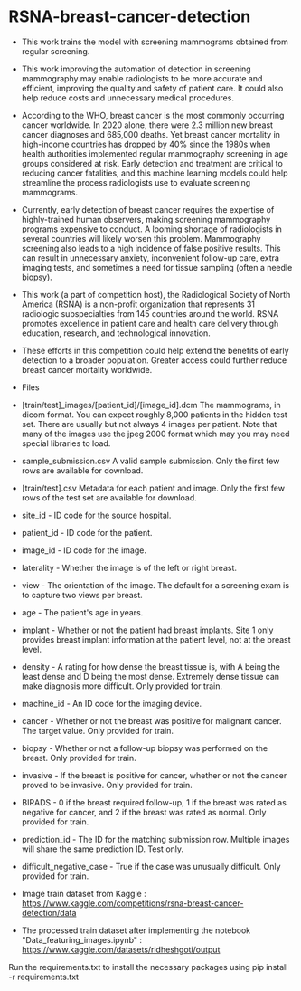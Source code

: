 # RSNA-breast-cancer-detection

- This work trains the model with screening mammograms obtained from regular screening.

- This work improving the automation of detection in screening mammography may enable radiologists to be more accurate and efficient, improving the quality and safety of patient care. It could also help reduce costs and unnecessary medical procedures.

- According to the WHO, breast cancer is the most commonly occurring cancer worldwide. In 2020 alone, there were 2.3 million new breast cancer diagnoses and 685,000 deaths. Yet breast cancer mortality in high-income countries has dropped by 40% since the 1980s when health authorities implemented regular mammography screening in age groups considered at risk. Early detection and treatment are critical to reducing cancer fatalities, and this machine learning models could help streamline the process radiologists use to evaluate screening mammograms.

- Currently, early detection of breast cancer requires the expertise of highly-trained human observers, making screening mammography programs expensive to conduct. A looming shortage of radiologists in several countries will likely worsen this problem. Mammography screening also leads to a high incidence of false positive results. This can result in unnecessary anxiety, inconvenient follow-up care, extra imaging tests, and sometimes a need for tissue sampling (often a needle biopsy).

- This work (a part of competition host), the Radiological Society of North America (RSNA) is a non-profit organization that represents 31 radiologic subspecialties from 145 countries around the world. RSNA promotes excellence in patient care and health care delivery through education, research, and technological innovation.

- These efforts in this competition could help extend the benefits of early detection to a broader population. Greater access could further reduce breast cancer mortality worldwide.

- Files

- [train/test]_images/[patient_id]/[image_id].dcm The mammograms, in dicom format. You can expect roughly 8,000 patients in the hidden test set. There are usually but not always 4 images per patient. Note that many of the images use the jpeg 2000 format which may you may need special libraries to load.

- sample_submission.csv A valid sample submission. Only the first few rows are available for download.

- [train/test].csv Metadata for each patient and image. Only the first few rows of the test set are available for download.

- site_id - ID code for the source hospital.

- patient_id - ID code for the patient.
- image_id - ID code for the image.
- laterality - Whether the image is of the left or right breast.
- view - The orientation of the image. The default for a screening exam is to capture two views per breast.
- age - The patient's age in years.
- implant - Whether or not the patient had breast implants. Site 1 only provides breast implant information at the patient level, not at the breast level.
- density - A rating for how dense the breast tissue is, with A being the least dense and D being the most dense. Extremely dense tissue can make diagnosis more difficult. Only provided for train.
- machine_id - An ID code for the imaging device.
- cancer - Whether or not the breast was positive for malignant cancer. The target value. Only provided for train.
- biopsy - Whether or not a follow-up biopsy was performed on the breast. Only provided for train.
- invasive - If the breast is positive for cancer, whether or not the cancer proved to be invasive. Only provided for train.
- BIRADS - 0 if the breast required follow-up, 1 if the breast was rated as negative for cancer, and 2 if the breast was rated as normal. Only provided for train.
- prediction_id - The ID for the matching submission row. Multiple images will share the same prediction ID. Test only.
- difficult_negative_case - True if the case was unusually difficult. Only provided for train.

- Image train dataset from Kaggle : https://www.kaggle.com/competitions/rsna-breast-cancer-detection/data
- The processed train dataset after implementing the notebook "Data_featuring_images.ipynb" : https://www.kaggle.com/datasets/ridheshgoti/output



Run the requirements.txt to install the necessary packages using pip install -r requirements.txt

